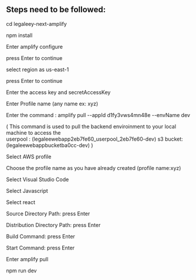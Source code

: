 Steps need to be followed:
--------------------------

cd legaleey-next-amplify
   
npm install   

Enter amplify configure

press Enter to continue

select region as us-east-1

press Enter to continue

Enter the access key and secretAccessKey 

Enter Profile name (any name ex: xyz)

Enter the command : amplify pull --appId d1fy3vws4mn48e --envName dev

( This command is used to pull the backend enviroinment to your local machine to access the  
 userpool : (legaleewebapp2eb7fe60_userpool_2eb7fe60-dev) 
 s3 bucket: (legaleewebappbucketba0cc-dev) )

Select AWS profile

Choose the profile name as you have already created (profile name:xyz)

Select Visual Studio Code

Select Javascript

Select react

Source Directory Path:  press Enter

Distribution Directory Path: press Enter

Build Command: press Enter  

Start Command: press Enter

Enter amplify pull

npm run dev
